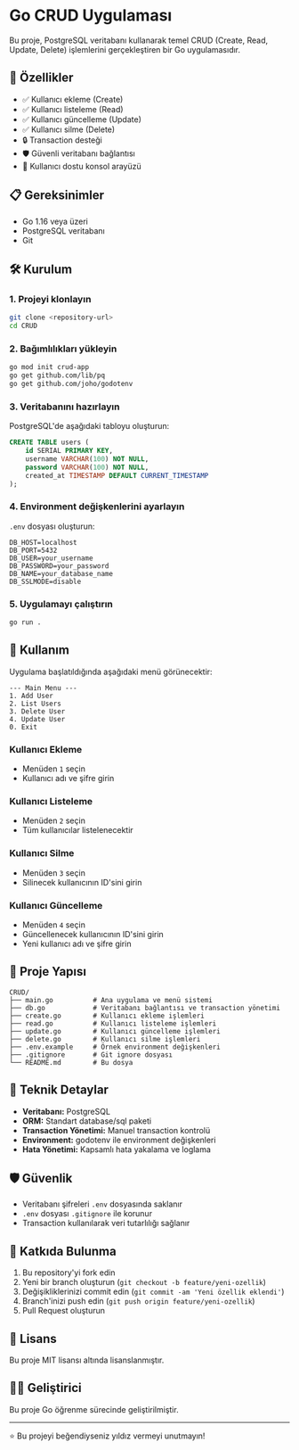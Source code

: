 # Go CRUD Uygulaması

Bu proje, PostgreSQL veritabanı kullanarak temel CRUD (Create, Read, Update, Delete) işlemlerini gerçekleştiren bir Go uygulamasıdır.

## 🚀 Özellikler

- ✅ Kullanıcı ekleme (Create)
- ✅ Kullanıcı listeleme (Read)
- ✅ Kullanıcı güncelleme (Update)
- ✅ Kullanıcı silme (Delete)
- 🔒 Transaction desteği
- 🛡️ Güvenli veritabanı bağlantısı
- 📝 Kullanıcı dostu konsol arayüzü

## 📋 Gereksinimler

- Go 1.16 veya üzeri
- PostgreSQL veritabanı
- Git

## 🛠️ Kurulum

### 1. Projeyi klonlayın
```bash
git clone <repository-url>
cd CRUD
```

### 2. Bağımlılıkları yükleyin
```bash
go mod init crud-app
go get github.com/lib/pq
go get github.com/joho/godotenv
```

### 3. Veritabanını hazırlayın
PostgreSQL'de aşağıdaki tabloyu oluşturun:

```sql
CREATE TABLE users (
    id SERIAL PRIMARY KEY,
    username VARCHAR(100) NOT NULL,
    password VARCHAR(100) NOT NULL,
    created_at TIMESTAMP DEFAULT CURRENT_TIMESTAMP
);
```

### 4. Environment değişkenlerini ayarlayın
`.env` dosyası oluşturun:

```env
DB_HOST=localhost
DB_PORT=5432
DB_USER=your_username
DB_PASSWORD=your_password
DB_NAME=your_database_name
DB_SSLMODE=disable
```

### 5. Uygulamayı çalıştırın
```bash
go run .
```

## 🎯 Kullanım

Uygulama başlatıldığında aşağıdaki menü görünecektir:

```
--- Main Menu ---
1. Add User
2. List Users
3. Delete User
4. Update User
0. Exit
```

### Kullanıcı Ekleme
- Menüden `1` seçin
- Kullanıcı adı ve şifre girin

### Kullanıcı Listeleme
- Menüden `2` seçin
- Tüm kullanıcılar listelenecektir

### Kullanıcı Silme
- Menüden `3` seçin
- Silinecek kullanıcının ID'sini girin

### Kullanıcı Güncelleme
- Menüden `4` seçin
- Güncellenecek kullanıcının ID'sini girin
- Yeni kullanıcı adı ve şifre girin

## 📁 Proje Yapısı

```
CRUD/
├── main.go          # Ana uygulama ve menü sistemi
├── db.go            # Veritabanı bağlantısı ve transaction yönetimi
├── create.go        # Kullanıcı ekleme işlemleri
├── read.go          # Kullanıcı listeleme işlemleri
├── update.go        # Kullanıcı güncelleme işlemleri
├── delete.go        # Kullanıcı silme işlemleri
├── .env.example     # Örnek environment değişkenleri
├── .gitignore       # Git ignore dosyası
└── README.md        # Bu dosya
```

## 🔧 Teknik Detaylar

- **Veritabanı:** PostgreSQL
- **ORM:** Standart database/sql paketi
- **Transaction Yönetimi:** Manuel transaction kontrolü
- **Environment:** godotenv ile environment değişkenleri
- **Hata Yönetimi:** Kapsamlı hata yakalama ve loglama

## 🛡️ Güvenlik

- Veritabanı şifreleri `.env` dosyasında saklanır
- `.env` dosyası `.gitignore` ile korunur
- Transaction kullanılarak veri tutarlılığı sağlanır

## 🤝 Katkıda Bulunma

1. Bu repository'yi fork edin
2. Yeni bir branch oluşturun (`git checkout -b feature/yeni-ozellik`)
3. Değişikliklerinizi commit edin (`git commit -am 'Yeni özellik eklendi'`)
4. Branch'inizi push edin (`git push origin feature/yeni-ozellik`)
5. Pull Request oluşturun

## 📝 Lisans

Bu proje MIT lisansı altında lisanslanmıştır.

## 👨‍💻 Geliştirici

Bu proje Go öğrenme sürecinde geliştirilmiştir.

---

⭐ Bu projeyi beğendiyseniz yıldız vermeyi unutmayın! 
